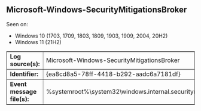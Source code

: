 ## Microsoft-Windows-SecurityMitigationsBroker

Seen on:
* Windows 10 (1703, 1709, 1803, 1809, 1903, 1909, 2004, 20H2)
* Windows 11 (21H2)

<table border="1" class="docutils">
  <tbody>
    <tr>
      <td><b>Log source(s):</b></td>
      <td>Microsoft-Windows-SecurityMitigationsBroker</td>
    </tr>
    <tr>
      <td><b>Identifier:</b></td>
      <td>{ea8cd8a5-78ff-4418-b292-aadc6a7181df}</td>
    </tr>
    <tr>
      <td><b>Event message file(s):</b></td>
      <td>%systemroot%\system32\windows.internal.securitymitigationsbroker.dll</td>
    </tr>
  </tbody>
</table>

&nbsp;


